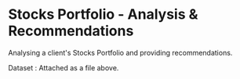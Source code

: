 # Stocks Portfolio - Analysis & Recommendations
Analysing a client's Stocks Portfolio and providing recommendations.

Dataset : Attached as a file above.
